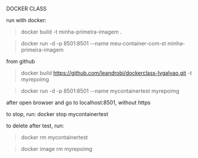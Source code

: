 DOCKER CLASS

run with docker:

> docker build -t minha-primeira-imagem .

> docker run -d -p 8501:8501 --name meu-container-com-st minha-primeira-imagem

from github

> docker build https://github.com/leandrobi/dockerclass-lvgalvao.git -t myrepoimg

> docker run -d -p 8501:8501 --name mycontainertest myrepoimg

after open browser and go to localhost:8501, without https

to stop, run:
docker stop mycontainertest

to delete after test, run:
> docker rm mycontainertest

> docker image rm myrepoimg


